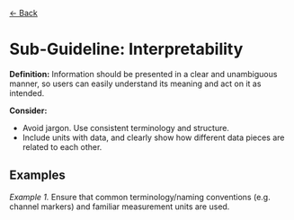 [← Back](../understandable.md)

# Sub-Guideline: Interpretability

**Definition:** Information should be presented in a clear and unambiguous manner, so users can easily understand its meaning and act on it as intended. 

**Consider:**
* Avoid jargon. Use consistent terminology and structure.
* Include units with data, and clearly show how different data pieces are related to each other.

## Examples
_Example 1._ Ensure that common terminology/naming conventions (e.g. channel markers) and familiar measurement units are used.

